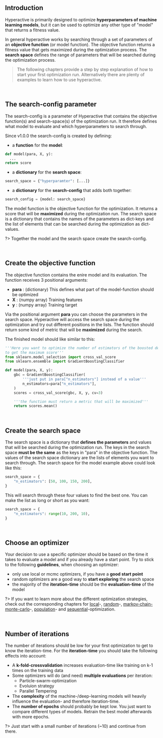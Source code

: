 ## Introduction

Hyperactive is primarily designed to optimize **hyperparameters of machine learning models**, but it can be used to optimize any other type of "model" that returns a fitness value. <br>

In general hyperactive works by searching through a set of parameters of an **objective function** (or model function). The objective function returns a fitness value that gets maximized during the optimization process. The **search space** defines the range of parameters that will be searched during the optimization process. <br>

> The following chapters provide a step by step explanation of how to start your first optimization run. Alternatively there are plenty of examples to learn how to use hyperactive.

<br>

## The search-config parameter

The search-config is a parameter of Hyperactive that contains the objective function(s) and search-space(s) of the optimization run. It therefore defines what model to evaluate and which hyperparameters to search through.

Since v1.0.0 the search-config is created by defining:
  - a **function** for the **model**:
  ```python
  def model(para, X, y):
    ...
  return score
  ```
  - a **dictionary** for the **search space**:
  ```python
  search_space = {"hyperparamter": [...]}
  ```
  - a **dictionary** for the **search-config** that adds both together:
  ```python
  search_config = {model: search_space}
  ```

The model function is the objective function for the optimization. It returns a score that will be **maximized** during the optimization run. The search space is a dictionary that contains the names of the parameters as dict-keys and the list of elements that can be searched during the optimization as dict-values.

?>  Together the model and the search space create the search-config.

<br>

## Create the objective function

The objective function contains the enire model and its evaluation.
The function receives 3 positional arguments:
  - <b>para</b> : (dictionary) This defines what part of the model-function should be optimized
  - <b>X</b> : (numpy array) Training features
  - <b>y</b> : (numpy array) Training target

Via the positional argument **para** you can choose the parameters in the search space. Hyperactive will access the search space during the optimization and try out different positions in the lists.
The function should return some kind of metric that will be <b>maximized</b> during the search.

The finished model should like similar to this:

```python
'''Here you want to optimize the number of estimators of the boosted decition tree
to get the maximum score'''
from sklearn.model_selection import cross_val_score
from sklearn.ensemble import GradientBoostingClassifier

def model(para, X, y):
    gbc = GradientBoostingClassifier(
        '''just put in para["n_estimators"] instead of a value'''
        n_estimators=para["n_estimators"],
    )
    scores = cross_val_score(gbc, X, y, cv=3)

    '''the function must return a metric that will be maximized'''
    return scores.mean()
```



<br>

## Create the search space

The search space is a dictionary that **defines the parameters** and values that will be searched during the optimization run. The keys in the search space **must be the same** as the keys in "para" in the objective function. The values of the search space dictionary are the lists of elements you want to search through. The search space for the model example above could look like this:

```python
search_space = {
    "n_estimators": [50, 100, 150, 200],
}
```

This will search through these four values to find the best one.
You can make the list as long or short as you want:

```python
search_space = {
    "n_estimators": range(10, 200, 10),
}
```

<br>

## Choose an optimizer

Your decision to use a specific optimizer should be based on the time it takes to evaluate a model and if you already have a start point. Try to stick to the following <b>guidelines</b>, when choosing an optimizer:
- only use local or mcmc optimizers, if you have a <b>good start point</b>
- random optimizers are a good way to <b>start exploring</b> the search space
- the majority of the <b>iteration-time</b> should be the <b>evaluation-time</b> of the model

?>  If you want to learn more about the different optimization strategies, check out the corresponding chapters for [local](./optimizers/local_search)-, [random](./optimizers/random_methods)-, [markov-chain-monte-carlo](./optimizers/mcmc)-, [population](./optimizers/population_methods)- and [sequential](./optimizers/sequential_methods)-optimization.

<br>

## Number of iterations

The number of iterations should be low for your first optimization to get to know the iteration-time.
For the <b>iteration-time</b> you should take the following effects into account:
- A <b>k-fold-crossvalidation</b> increases evaluation-time like training on k-1 times on the training data
- Some optimizers will do (and need) <b>multiple evaluations</b> per iteration:
  - Particle-swarm-optimization
  - Evoluion strategy
  - Parallel Tempering
- The <b>complexity</b> of the machine-/deep-learning models will heavily influence the evaluation- and therefore iteration-time.
- The <b>number of epochs</b> should probably be kept low. You just want to compare different types of models. Retrain the best model afterwards with more epochs.

?>  Just start with a small number of iterations (~10) and continue from there.
